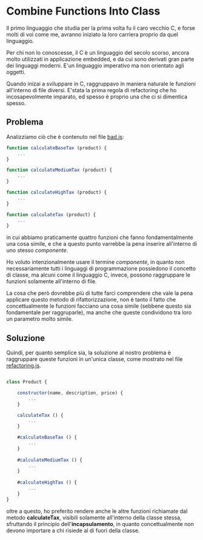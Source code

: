 # Combine Functions Into Class
Il primo linguaggio che studia per la prima volta fu il caro vecchio C, e forse molti di voi come me, avranno iniziato la loro carriera proprio da quel linguaggio.

Per chi non lo conoscesse, il C è un linguaggio del secolo scorso, ancora molto utilizzati in applicazione embedded, e da cui sono derivati gran parte dei linguaggi moderni. E'un linguaggio imperativo ma non orientato agli oggetti.

Quando inizai a sviluppare in C, raggruppavo in maniera naturale le funzioni all'interno di file diversi. E'stata la prima regola di refactoring che ho incosapevolmente imparato, ed spesso è proprio una che ci si dimentica spesso.

## Problema
Analizziamo ciò che è contenuto nel file [bad.js](./bad.js):
```javascript
function calculateBaseTax (product) {
    ...
}

function calculateMediumTax (product) {
    ...
}

function calculateHighTax (product) {
    ...
}

function calculateTax (product) {
    ...
}
```
in cui abbiamo praticamente quattro funzioni che fanno fondamentalmente una cosa simile, e che a questo punto varrebbe la pena inserire all'interno di uno stesso _componente_. 

Ho voluto intenzionalmente usare il termine _componente_, in quanto non necessariamente tutti i linguaggi di programmazione possiedono il concetto di classe, ma alcuni come il linguaggio C, invece, possono raggruppare le funzioni solamente all'interno di file.

La cosa che però dovrebbe più di tutte farci comprendere che vale la pena applicare questo metodo di rifattorizzazione, non è tanto il fatto che concettualmente le funzioni facciano una cosa simile (sebbene questo sia fondamentale per raggruparle), ma anche che queste condividono tra loro un parametro molto simile.

## Soluzione
Quindi, per quanto semplice sia, la soluzione al nostro problema è raggruppare queste funzioni in un'unica classe, come mostrato nel file [refactoring.js](./refactoring.js).

```javascript 

class Product {

    constructor(name, description, price) {
        ...
    }

    calculateTax () {
        ...
    }

    #calculateBaseTax () {
        ...
    }
    
    #calculateMediumTax () {
        ...
    }
    
    #calculateHighTax () {
        ...
    }
}
```
oltre a questo, ho preferito rendere anche le altre funzioni richiamate dal metodo __calculateTax__, visibili solamente all'interno della classe stessa, sfruttando il principio dell'__incapsulamento__, in quanto concettualmente non devono importare a chi risiede al di fuori della classe.